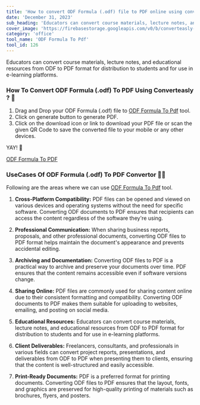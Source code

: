 ```yaml
---
title: 'How to convert ODF Formula (.odf) file to PDF online using converteasly ?'
date: 'December 31, 2023'
sub_heading: 'Educators can convert course materials, lecture notes, and educational resources from ODF to PDF format for distribution to students'
cover_image: 'https://firebasestorage.googleapis.com/v0/b/converteasly-a81f8.appspot.com/o/images%2Fc99e99s70-odf-to-pdf.jpg?alt=media&token=7fb93f34-4ca6-421e-b024-343731d78803'
category: 'office'
tool_name: 'ODF Formula To Pdf'
tool_id: 126
---
```


Educators can convert course materials, lecture notes, and educational resources from ODF to PDF format for distribution to students and for use in e-learning platforms.

### How To Convert ODF Formula (.odf) To PDF Using Converteasly ? 📄

1. Drag and Drop your ODF Formula (.odf) file to [ODF Formula To Pdf](https://www.converteasly.com/uploads/odf-formula-to-pdf/126) tool.
2. Click on generate button to generate PDF.
3. Click on the download icon or link to download your PDF file or scan the given QR Code to save the converted file to your mobile or any other devices.

YAY! 🥳 

<a class="btn" href='https://www.converteasly.com/uploads/odf-formula-to-pdf/126'>ODF Formula To PDF</a>

### UseCases Of ODF Formula (.odf) To PDF Convertor 🙇‍♀️

Following are the areas where we can use [ODF Formula To Pdf](https://www.converteasly.com/uploads/odf-formula-to-pdf/126) tool.

1. **Cross-Platform Compatibility:** PDF files can be opened and viewed on various devices and operating systems without the need for specific software. Converting ODF documents to PDF ensures that recipients can access the content regardless of the software they're using.

2. **Professional Communication:** When sharing business reports, proposals, and other professional documents, converting ODF files to PDF format helps maintain the document's appearance and prevents accidental editing.

3. **Archiving and Documentation:** Converting ODF files to PDF is a practical way to archive and preserve your documents over time. PDF ensures that the content remains accessible even if software versions change.

4. **Sharing Online:** PDF files are commonly used for sharing content online due to their consistent formatting and compatibility. Converting ODF documents to PDF makes them suitable for uploading to websites, emailing, and posting on social media.

5. **Educational Resources:** Educators can convert course materials, lecture notes, and educational resources from ODF to PDF format for distribution to students and for use in e-learning platforms.

6. **Client Deliverables:** Freelancers, consultants, and professionals in various fields can convert project reports, presentations, and deliverables from ODF to PDF when presenting them to clients, ensuring that the content is well-structured and easily accessible.

7. **Print-Ready Documents:** PDF is a preferred format for printing documents. Converting ODF files to PDF ensures that the layout, fonts, and graphics are preserved for high-quality printing of materials such as brochures, flyers, and posters.


